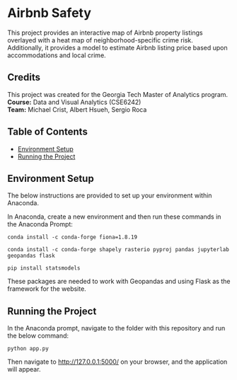 # Airbnb Safety
This project provides an interactive map of Airbnb property listings overlayed with a heat map of neighborhood-specific crime risk.  Additionally, it provides a model to estimate Airbnb listing price based upon accommodations and local crime.

## Credits
This project was created for the Georgia Tech Master of Analytics program.<br>
**Course:** Data and Visual Analytics (CSE6242)<br>
**Team:** Michael Crist, Albert Hsueh, Sergio Roca

## Table of Contents
- [Environment Setup](#Environment-Setup)
- [Running the Project](#Running-the-Project)

## Environment Setup
The below instructions are provided to set up your environment within Anaconda.

In Anaconda, create a new environment and then run these commands in the Anaconda Prompt:
```
conda install -c conda-forge fiona=1.8.19
 
conda install -c conda-forge shapely rasterio pyproj pandas jupyterlab geopandas flask

pip install statsmodels
```
These packages are needed to work with Geopandas and using Flask as the framework for the website.

## Running the Project
In the Anaconda prompt, navigate to the folder with this repository and run the below command:
```
python app.py
```
Then navigate to http://127.0.0.1:5000/ on your browser, and the application will appear.


